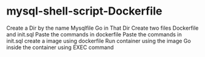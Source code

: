 # mysql-shell-script-Dockerfile
Create a Dir by the name Mysqlfile
Go in That Dir 
Create two files Dockerfile and init.sql
Paste the commands in dockerfile
Paste the commands in init.sql
create a image using dockerfile
Run container using the image
Go inside the container using EXEC command
